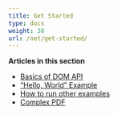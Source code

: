 ```yaml
---
title: Get Started
type: docs
weight: 30
url: /net/get-started/
---
```

**Articles in this section**
- [Basics of DOM API](/pdf/net/basics-of-dom-api/)
- [“Hello, World” Example](/pdf/net/hello-world/)
- [How to run other examples](/pdf/net/how-to-run-other-examples/)
- [Complex PDF](/pdf/net/complex-pdf/)
